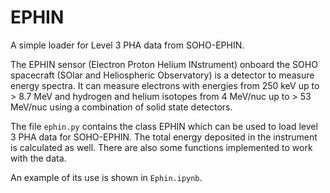 # EPHIN
A simple loader for Level 3 PHA data from SOHO-EPHIN.

The EPHIN sensor (Electron Proton Helium INstrument) onboard the SOHO spacecraft (SOlar and Heliospheric Observatory) is a detector to measure energy spectra. It can measure electrons with energies from 250 keV up to > 8.7 MeV and hydrogen and helium isotopes from 4 MeV/nuc up to > 53 MeV/nuc using a combination of solid state detectors.

The file `ephin.py` contains the class EPHIN which can be used to load level 3 PHA data for SOHO-EPHIN. The total energy deposited in the instrument is calculated as well. There are also some functions implemented to work with the data. 

An example of its use is shown in `Ephin.ipynb`. 
